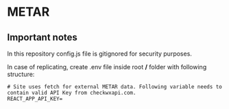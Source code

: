 # METAR

## Important notes
In this repository config.js file is gitignored for security purposes.

In case of replicating, create .env file inside root **/** folder with following structure:
```
# Site uses fetch for external METAR data. Following variable needs to contain valid API Key from checkwxapi.com.
REACT_APP_API_KEY=
```
